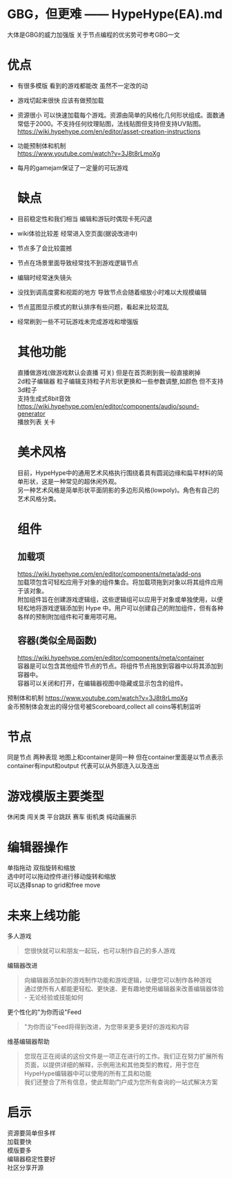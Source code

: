 # GBG，但更难 —— HypeHype(EA).md  
大体是GBG的威力加强版 关于节点编程的优劣势可参考GBG一文  
  
# 优点  
  
- 有很多模版 看到的游戏都能改 虽然不一定改的动  
- 游戏切起来很快 应该有做预加载  
- 资源很小 可以快速加载每个游戏。资源由简单的风格化几何形状组成。面数通常低于2000。不支持任何纹理贴图，法线贴图但支持但支持UV贴图。  
  https://wiki.hypehype.com/en/editor/asset-creation-instructions  
- 功能预制体和机制  
  https://www.youtube.com/watch?v=3J8t8rLmoXg  
- 每月的gamejam保证了一定量的可玩游戏  
    
  # 缺点  
    
- 目前稳定性和我们相当 编辑和游玩时偶现卡死闪退  
- wiki体验比较差 经常进入空页面(据说改进中)  
- 节点多了会比较震撼  
- 节点在场景里面导致经常找不到游戏逻辑节点  
- 编辑时经常迷失镜头  
- 没找到调高度雾和视距的地方 导致节点会随着缩放小时难以大规模编辑  
- 节点蓝图显示模式的默认排序有些问题，看起来比较混乱  
- 经常刷到一些不可玩游戏未完成游戏和增强版  
    
  # 其他功能  
    
  直播做游戏(做游戏默认会直播 可关) 但是在首页刷到我一般直接刷掉  
  2d粒子编辑器 粒子编辑支持粒子片形状更换和一些参数调整,如颜色 但不支持3d粒子  
  支持生成式8bit音效 https://wiki.hypehype.com/en/editor/components/audio/sound-generator  
  播放列表 关卡  
    
  # 美术风格  
    
  目前，HypeHype中的通用艺术风格执行围绕着具有圆润边缘和扁平材料的简单形状，这是一种常见的超休闲外观。  
  另一种艺术风格是简单形状平面阴影的多边形风格(lowpoly)。角色有自己的艺术风格分类。  
    
  # 组件  
    
  ## 加载项  
    
  https://wiki.hypehype.com/en/editor/components/meta/add-ons  
  加载项包含可轻松应用于对象的组件集合。将加载项拖到对象以将其组件应用于该对象。  
  附加组件旨在创建游戏逻辑组，这些逻辑组可以应用于对象或单独使用，以便轻松地将游戏逻辑添加到 Hype 中。用户可以创建自己的附加组件，但有各种各样的预制附加组件和可重用项可用。  
    
  ## 容器(类似全局函数)  
    
  https://wiki.hypehype.com/en/editor/components/meta/container  
  容器是可以包含其他组件节点的节点。将组件节点拖放到容器中以将其添加到容器中。  
  容器可以关闭和打开，在编辑器视图中隐藏或显示包含的组件。  
  
预制体和机制 https://www.youtube.com/watch?v=3J8t8rLmoXg  
金币预制体会发出的得分信号被Scoreboard,collect all coins等机制监听  
  
# 节点  
  
同是节点 两种表现 地图上和container是同一种 但在container里面是以节点表示  
container有input和output 代表可以从外部连入以及连出  
  
# 游戏模版主要类型  
  
休闲类 闯关类 平台跳跃 赛车 街机类 纯动画展示  
  
# 编辑器操作  
  
单指拖动 双指旋转和缩放  
选中时可以拖动控件进行移动旋转和缩放  
可以选择snap to grid和free move  
  
# 未来上线功能  
  
多人游戏  
  
> 您很快就可以和朋友一起玩，也可以制作自己的多人游戏  
  
编辑器改进  
  
> 向编辑器添加新的游戏制作功能和游戏逻辑，以便您可以制作各种游戏  
> 通过使所有人都能更轻松、更快速、更有趣地使用编辑器来改善编辑器体验 - 无论经验或技能如何  
  
更个性化的"为你而设"Feed  
  
> "为你而设"Feed将得到改进，为您带来更多更好的游戏和内容  
  
维基编辑器帮助  
  
> 您现在正在阅读的这份文件是一项正在进行的工作。我们正在努力扩展所有页面，以提供详细的解释，示例用法和其他类型的教程，用于您在HypeHype编辑器中可以使用的所有工具和功能  
> 我们还整合了所有信息，使此帮助门户成为您所有查询的一站式解决方案  
  
# 启示  
  
资源要简单但多样  
加载要快  
模版要多  
编辑器稳定性要好  
社区分享开源  